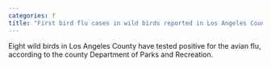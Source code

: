 ```yaml
---
categories: f
title: "First bird flu cases in wild birds reported in Los Angeles County this year"
---
```

Eight wild birds in Los Angeles County have tested positive for the avian flu, according to the county Department of Parks and Recreation.
